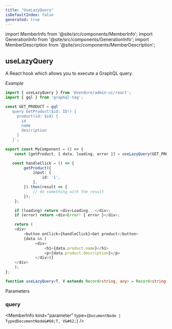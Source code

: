 ```yaml
---
title: "UseLazyQuery"
isDefaultIndex: false
generated: true
---
```

<!-- This file was generated from the Vendure source. Do not modify. Instead, re-run the "docs:build" script -->
import MemberInfo from '@site/src/components/MemberInfo';
import GenerationInfo from '@site/src/components/GenerationInfo';
import MemberDescription from '@site/src/components/MemberDescription';


## useLazyQuery

<GenerationInfo sourceFile="packages/admin-ui/src/lib/react/src/react-hooks/use-query.ts" sourceLine="109" packageName="@vendure/admin-ui" since="2.1.2" />

A React hook which allows you to execute a GraphQL query.

*Example*

```ts
import { useLazyQuery } from '@vendure/admin-ui/react';
import { gql } from 'graphql-tag';

const GET_PRODUCT = gql`
   query GetProduct($id: ID!) {
     product(id: $id) {
       id
       name
       description
     }
   }`;

export const MyComponent = () => {
    const [getProduct, { data, loading, error }] = useLazyQuery(GET_PRODUCT);

   const handleClick = () => {
        getProduct({
            input: {
                id: '1',
            },
        }).then(result => {
            // do something with the result
        });
    };

    if (loading) return <div>Loading...</div>;
    if (error) return <div>Error! { error }</div>;

    return (
    <div>
        <button onClick={handleClick}>Get product</button>
        {data && (
             <div>
                 <h1>{data.product.name}</h1>
                 <p>{data.product.description}</p>
             </div>)}
    </div>
    );
};
```

```ts title="Signature"
function useLazyQuery<T, V extends Record<string, any> = Record<string, any>>(query: DocumentNode | TypedDocumentNode<T, V>): void
```
Parameters

### query

<MemberInfo kind="parameter" type={`DocumentNode | TypedDocumentNode&#60;T, V&#62;`} />

